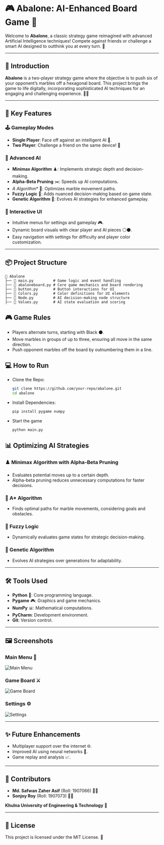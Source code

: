 # 🎮 Abalone: AI-Enhanced Board Game 🧩

Welcome to **Abalone**, a classic strategy game reimagined with advanced Artificial Intelligence techniques! Compete against friends or challenge a smart AI designed to outthink you at every turn. 🚀

---

## 📖 **Introduction**

**Abalone** is a two-player strategy game where the objective is to push six of your opponent’s marbles off a hexagonal board. This project brings the game to life digitally, incorporating sophisticated AI techniques for an engaging and challenging experience. 🧠✨

---

## 🎯 **Key Features**

### 🕹️ **Gameplay Modes**
- **Single Player**: Face off against an intelligent AI 🤖.
- **Two Player**: Challenge a friend on the same device! 👫

### 🧠 **Advanced AI**
- **Minimax Algorithm** ♟️: Implements strategic depth and decision-making.
- **Alpha-Beta Pruning** ✂️: Speeds up AI computations.
- **A* Algorithm** 🌟: Optimizes marble movement paths.
- **Fuzzy Logic** 🔮: Adds nuanced decision-making based on game state.
- **Genetic Algorithm** 🧬: Evolves AI strategies for enhanced gameplay.

### 🎨 **Interactive UI**
- Intuitive menus for settings and gameplay 🎮.
- Dynamic board visuals with clear player and AI pieces ⚪⚫.
- Easy navigation with settings for difficulty and player color customization.

---

## 📦 **Project Structure**

```plaintext
📁 Abalone
├── 📄 main.py         # Game logic and event handling
├── 📄 abaloneboard.py # Core game mechanics and board rendering
├── 📄 button.py       # Button interactions for UI
├── 📄 Colors.py       # Color definitions for UI elements
├── 📄 Node.py         # AI decision-making node structure
├── 📄 Values.py       # AI state evaluation and scoring
```
## 🎮 **Game Rules**
- Players alternate turns, starting with Black ⚫.
- Move marbles in groups of up to three, ensuring all move in the same direction.
- Push opponent marbles off the board by outnumbering them in a line.

## 💻 **How to Run**
- Clone the Repo:
  ```bash
  git clone https://github.com/your-repo/abalone.git
  cd abalone
- Install Dependencies:
  ```bash
  pip install pygame numpy
- Start the game
  ```bash
  python main.py

## 📊 **Optimizing AI Strategies**

### ♟️ Minimax Algorithm with Alpha-Beta Pruning
- Evaluates potential moves up to a certain depth.
- Alpha-beta pruning reduces unnecessary computations for faster decisions.

### 🌟 A* Algorithm
- Finds optimal paths for marble movements, considering goals and obstacles.

### 🔮 Fuzzy Logic
- Dynamically evaluates game states for strategic decision-making.

### 🧬 Genetic Algorithm
- Evolves AI strategies over generations for adaptability.

---

## 🛠️ **Tools Used**
- **Python** 🐍: Core programming language.
- **Pygame** 🎮: Graphics and game mechanics.
- **NumPy** 📊: Mathematical computations.
- **PyCharm**: Development environment.
- **Git**: Version control.

---

## 🖼️ **Screenshots**

### Main Menu 🎉
![Main Menu](path/to/menu_image.png)

### Game Board ⚔️
![Game Board](path/to/board_image.png)

### Settings ⚙️
![Settings](path/to/settings_image.png)

---

## ✨ **Future Enhancements**
- Multiplayer support over the internet 🌐.
- Improved AI using neural networks 🧠.
- Game replay and analysis 📈.

---

## 🙌 **Contributors**
- **Md. Safwan Zaher Asif** (Roll: 1907066) 👨‍💻
- **Sonjoy Roy** (Roll: 1907073) 👨‍💻

**Khulna University of Engineering & Technology** 🏫

---

## 📜 **License**
This project is licensed under the MIT License. 📝

